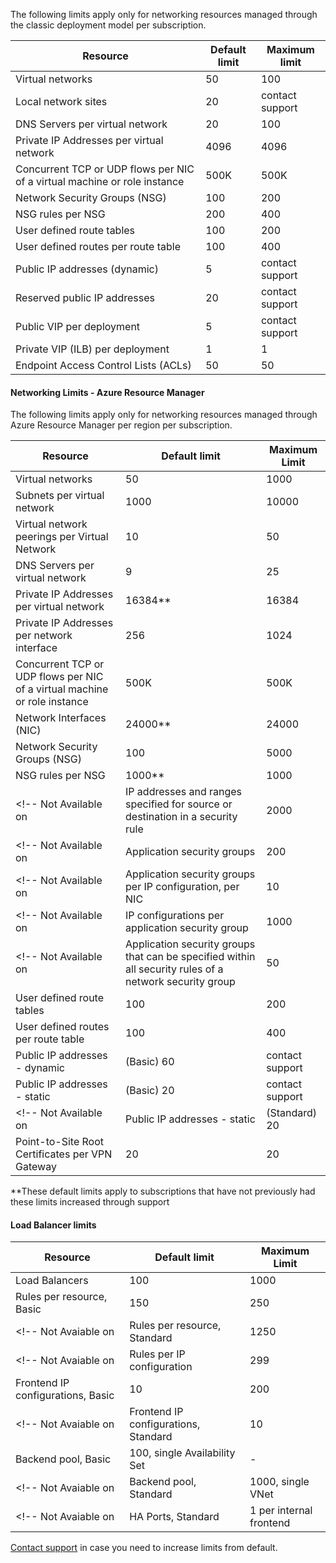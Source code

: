 <a name="virtual-networking-limits-classic"></a>The following limits apply only for networking resources managed through the classic deployment model per subscription.

| Resource | Default limit | Maximum limit |
| --- | --- | --- |
| Virtual networks |50 |100 |
| Local network sites |20 |contact support |
| DNS Servers per virtual network |20 |100 |
| Private IP Addresses per virtual network |4096 |4096 |
| Concurrent TCP or UDP flows per NIC of a virtual machine or role instance |500K |500K |
| Network Security Groups (NSG) |100 |200 |
| NSG rules per NSG |200 |400 |
| User defined route tables |100 |200 |
| User defined routes per route table |100 |400 |
| Public IP addresses (dynamic) |5 |contact support |
| Reserved public IP addresses |20 |contact support |
| Public VIP per deployment |5 |contact support |
| Private VIP (ILB) per deployment |1 |1 |
| Endpoint Access Control Lists (ACLs) |50 |50 |

<a name="azure-resource-manager-virtual-networking-limits"></a>
#### Networking Limits - Azure Resource Manager
The following limits apply only for networking resources managed through Azure Resource Manager per region per subscription.

| Resource | Default limit | Maximum Limit |
| --- | --- | --- |
| Virtual networks |50 |1000 |
| Subnets per virtual network |1000 |10000 |
| Virtual network peerings per Virtual Network |10 |50 |
| DNS Servers per virtual network |9 |25 |
| Private IP Addresses per virtual network |16384** |16384 |
| Private IP Addresses per network interface |256 |1024 |
| Concurrent TCP or UDP flows per NIC of a virtual machine or role instance |500K |500K |
| Network Interfaces (NIC) |24000** |24000 |
| Network Security Groups (NSG) |100 |5000 |
| NSG rules per NSG |1000** |1000 |
<!-- Not Available on | IP addresses and ranges specified for source or destination in a security rule |2000 |4000 | -->
<!-- Not Available on | Application security groups |200 |500 | -->
<!-- Not Available on | Application security groups per IP configuration, per NIC |10 |20 | -->
<!-- Not Available on | IP configurations per application security group |1000 |4000 | -->
<!-- Not Available on | Application security groups that can be specified within all security rules of a network security group |50 |100 | -->
| User defined route tables |100 |200 |
| User defined routes per route table |100 |400 |
| Public IP addresses - dynamic |(Basic) 60 |contact support |
| Public IP addresses - static |(Basic) 20 |contact support |
<!-- Not Available on | Public IP addresses - static |(Standard) 20 |contact support | -->
| Point-to-Site Root Certificates per VPN Gateway |20 |20 |

**These default limits apply to subscriptions that have not previously had these limits increased through support

<a name="load-balancer"></a>
#### Load Balancer limits

| Resource | Default limit | Maximum Limit |
| --- | --- | --- |
| Load Balancers | 100 | 1000 |
| Rules per resource, Basic | 150 | 250 |
<!-- Not Avaiable on | Rules per resource, Standard | 1250 | 1500 | -->
<!-- Not Avaiable on | Rules per IP configuration | 299 |299 | -->
| Frontend IP configurations, Basic | 10 | 200 |
<!-- Not Avaiable on | Frontend IP configurations, Standard | 10 | 600 | -->
| Backend pool, Basic | 100, single Availability Set | - |
<!-- Not Avaiable on | Backend pool, Standard | 1000, single VNet | contact support | -->
<!-- Not Avaiable on | HA Ports, Standard | 1 per internal frontend | - | -->

[Contact support](https://www.azure.cn/support/contact/) in case you need to increase limits from default.

<!-- ms.date: 05/07/2018 -->
